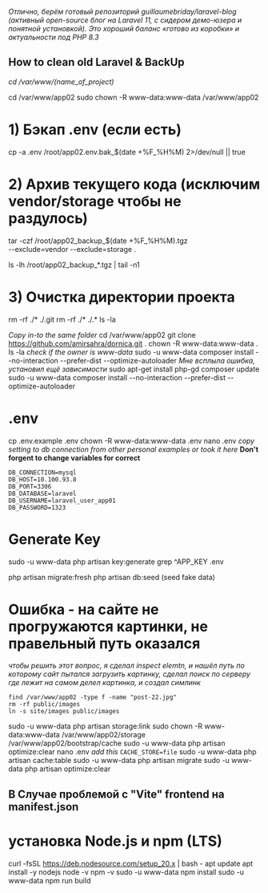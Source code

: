 _Отлично, берём готовый репозиторий guillaumebriday/laravel-blog (активный open-source блог на Laravel 11, с сидером демо-юзера и понятной установкой). Это хороший баланс «готово из коробки» и актуальности под PHP 8.3_

## How to clean old Laravel & BackUp

*cd /var/www/(name_of_project)*

cd /var/www/app02
sudo chown -R www-data:www-data /var/www/app02

# 1) Бэкап .env (если есть)

cp -a .env /root/app02.env.bak_$(date +%F_%H%M) 2>/dev/null || true

# 2) Архив текущего кода (исключим vendor/storage чтобы не раздулось)

tar -czf /root/app02_backup_$(date +%F_%H%M).tgz \
  --exclude=vendor --exclude=storage .

ls -lh /root/app02_backup_*.tgz | tail -n1

# 3) Очистка директории проекта

rm -rf ./* ./.git
rm -rf ./* ./.*
ls -la

*Copy in-to the same folder*
cd /var/www/app02
git clone https://github.com/amirsahra/dornica.git .
chown -R www-data:www-data .
ls -la *check if the owner is www-data*
sudo -u www-data composer install --no-interaction --prefer-dist --optimize-autoloader
*Мне всплыла ошибка, установил ещё зависимости*
sudo apt-get install php-gd
composer update
sudo -u www-data composer install --no-interaction --prefer-dist --optimize-autoloader

# .env

cp .env.example .env
chown -R www-data:www-data .env
nano .env
*copy setting to db connection from other personal examples or took it here*
**Don't forgent to change variables for correct**

```
DB_CONNECTION=mysql
DB_HOST=10.100.93.8
DB_PORT=3306
DB_DATABASE=laravel
DB_USERNAME=laravel_user_app01
DB_PASSWORD=1323
```

# Generate Key

sudo -u www-data php artisan key:generate
grep ^APP_KEY .env

php artisan migrate:fresh
php artisan db:seed (seed fake data)

# Ошибка - на сайте не прогружаются картинки, не правельный путь оказался

*чтобы решить этот вопрос, я сделал inspect elemtn, и нашёл путь по которому сайт пытался загрузить картинку, сделал поиск по серверу где лежит на самом делел картинка, и создал симлинк*

```
find /var/www/app02 -type f -name "post-22.jpg"
rm -rf public/images
ln -s site/images public/images
```

sudo -u www-data php artisan storage:link
sudo chown -R www-data:www-data /var/www/app02/storage /var/www/app02/bootstrap/cache
sudo -u www-data php artisan optimize:clear
nano .env *add this*
`CACHE_STORE=file`
sudo -u www-data php artisan cache:table
sudo -u www-data php artisan migrate
sudo -u www-data php artisan optimize:clear

## В Случае проблемой с "Vite" frontend на manifest.json

# установка Node.js и npm (LTS)

curl -fsSL https://deb.nodesource.com/setup_20.x | bash -
apt update
apt install -y nodejs
node -v
npm -v
sudo -u www-data npm install
sudo -u www-data npm run build
